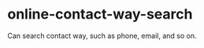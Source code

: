 online-contact-way-search
=========================

Can search contact way, such as phone, email, and so on. 